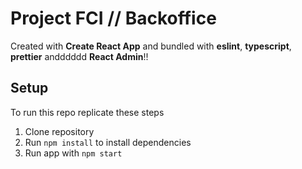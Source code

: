 # Project FCI // Backoffice

Created with **Create React App** and bundled with **eslint**, **typescript**, **prettier** andddddd **React Admin**!!

Setup
--

To run this repo replicate these steps

 1. Clone repository
 2. Run `npm install` to install dependencies
 3. Run app with `npm start`
